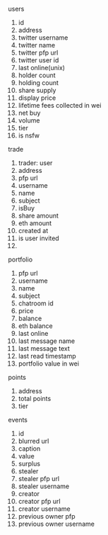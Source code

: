 users

1. id
2. address
3. twitter username
4. twitter name
5. twitter pfp url
6. twitter user id
7. last online(unix)
8. holder count
9. holding count
10. share supply
11. display price
12. lifetime fees collected in wei
13. net buy
14. volume
15. tier
16. is nsfw

trade

1. trader: user
2. address
3. pfp url
4. username
5. name
6. subject
7. isBuy
8. share amount
9. eth amount
10. created at
11. is user invited
12.

portfolio

1. pfp url
2. username
3. name
4. subject
5. chatroom id
6. price
7. balance
8. eth balance
9. last online
10. last message name
11. last message text
12. last read timestamp
13. portfolio value in wei

points

1. address
2. total points
3. tier

events

1. id
2. blurred url
3. caption
4. value
5. surplus
6. stealer
7. stealer pfp url
8. stealer username
9. creator
10. creator pfp url
11. creator username
12. previous owner pfp
13. previous owner username
